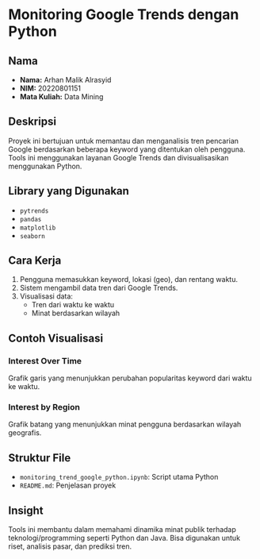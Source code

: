 # Monitoring Google Trends dengan Python

## Nama
- **Nama:** Arhan Malik Alrasyid
- **NIM:** 20220801151
- **Mata Kuliah:** Data Mining

## Deskripsi
Proyek ini bertujuan untuk memantau dan menganalisis tren pencarian Google berdasarkan beberapa keyword yang ditentukan oleh pengguna. Tools ini menggunakan layanan Google Trends dan divisualisasikan menggunakan Python.

## Library yang Digunakan
- `pytrends`
- `pandas`
- `matplotlib`
- `seaborn`

## Cara Kerja
1. Pengguna memasukkan keyword, lokasi (geo), dan rentang waktu.
2. Sistem mengambil data tren dari Google Trends.
3. Visualisasi data:
   - Tren dari waktu ke waktu
   - Minat berdasarkan wilayah

## Contoh Visualisasi
### Interest Over Time
Grafik garis yang menunjukkan perubahan popularitas keyword dari waktu ke waktu.

### Interest by Region
Grafik batang yang menunjukkan minat pengguna berdasarkan wilayah geografis.

## Struktur File
- `monitoring_trend_google_python.ipynb`: Script utama Python
- `README.md`: Penjelasan proyek


## Insight
Tools ini membantu dalam memahami dinamika minat publik terhadap teknologi/programming seperti Python dan Java. Bisa digunakan untuk riset, analisis pasar, dan prediksi tren.


